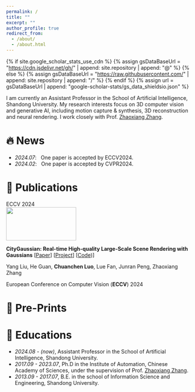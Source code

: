 ```yaml
---
permalink: /
title: ""
excerpt: ""
author_profile: true
redirect_from: 
  - /about/
  - /about.html
---
```


{% if site.google_scholar_stats_use_cdn %}
{% assign gsDataBaseUrl = "https://cdn.jsdelivr.net/gh/" | append: site.repository | append: "@" %}
{% else %}
{% assign gsDataBaseUrl = "https://raw.githubusercontent.com/" | append: site.repository | append: "/" %}
{% endif %}
{% assign url = gsDataBaseUrl | append: "google-scholar-stats/gs_data_shieldsio.json" %}

<span class='anchor' id='about-me'></span>

I am currently an Assistant Professor in the School of Artificial Intelligence, Shandong University.
My research interests focus on 3D computer vision and generative AI, including motion capture & synthesis, 3D reconstruction and neural rendering. I work closely with Prof. [Zhaoxiang Zhang](https://zhaoxiangzhang.net/).


# 🔥 News
- *2024.07*: &nbsp; One paper is accepted by ECCV2024. 
- *2024.02*: &nbsp; One paper is accepted by CVPR2024. 

# 📝 Publications 

<div class='paper-box'><div class='paper-box-image'><div><div class="badge">ECCV 2024</div><img src='images/500x300.png' width="190" height="90"></div></div>
<div class='paper-box-text' markdown="1">
  
**CityGaussian: Real-time High-quality Large-Scale Scene Rendering with Gaussians**
[[Paper](https://arxiv.org/abs/2404.01133)]
[[Project](https://dekuliutesla.github.io/citygs/)]
[[Code](https://github.com/DekuLiuTesla/CityGaussian))]

Yang Liu, He Guan, **Chuanchen Luo**, Lue Fan, Junran Peng, Zhaoxiang Zhang

European Conference on Computer Vision (**ECCV**) 2024

</div>
</div>

# 📄 Pre-Prints 


# 📖 Educations
- *2024.08 - (now)*, Assistant Professor in the School of Artificial Intelligence, Shandong University.
- *2017.09 - 2023.07*, Ph.D in the Institute of Automation, Chinese Academy of Sciences, under the supervision of Prof. [Zhaoxiang Zhang](https://zhaoxiangzhang.net/). 
- *2013.09 - 2017.07*, B.E. in the school of Information Science and Engineering, Shandong University. 

